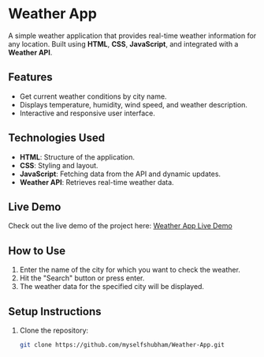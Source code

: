 # Weather App

A simple weather application that provides real-time weather information for any location. Built using **HTML**, **CSS**, **JavaScript**, and integrated with a **Weather API**.

## Features
- Get current weather conditions by city name.
- Displays temperature, humidity, wind speed, and weather description.
- Interactive and responsive user interface.

## Technologies Used
- **HTML**: Structure of the application.
- **CSS**: Styling and layout.
- **JavaScript**: Fetching data from the API and dynamic updates.
- **Weather API**: Retrieves real-time weather data.

## Live Demo
Check out the live demo of the project here:
[Weather App Live Demo](https://myselfshubham.github.io/Weather-App/)

## How to Use
1. Enter the name of the city for which you want to check the weather.
2. Hit the "Search" button or press enter.
3. The weather data for the specified city will be displayed.

## Setup Instructions
1. Clone the repository:
   ```bash
   git clone https://github.com/myselfshubham/Weather-App.git
